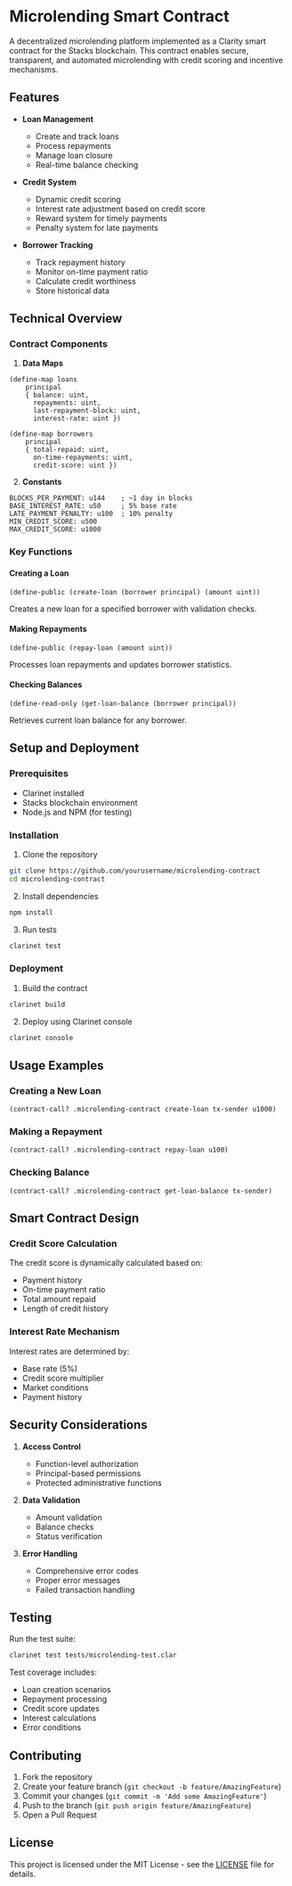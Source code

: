 # Microlending Smart Contract

A decentralized microlending platform implemented as a Clarity smart contract for the Stacks blockchain. This contract enables secure, transparent, and automated microlending with credit scoring and incentive mechanisms.

## Features

- **Loan Management**
  - Create and track loans
  - Process repayments
  - Manage loan closure
  - Real-time balance checking

- **Credit System**
  - Dynamic credit scoring
  - Interest rate adjustment based on credit score
  - Reward system for timely payments
  - Penalty system for late payments

- **Borrower Tracking**
  - Track repayment history
  - Monitor on-time payment ratio
  - Calculate credit worthiness
  - Store historical data

## Technical Overview

### Contract Components

1. **Data Maps**
```clarity
(define-map loans 
    principal 
    { balance: uint, 
      repayments: uint, 
      last-repayment-block: uint,
      interest-rate: uint })

(define-map borrowers 
    principal 
    { total-repaid: uint, 
      on-time-repayments: uint,
      credit-score: uint })
```

2. **Constants**
```clarity
BLOCKS_PER_PAYMENT: u144    ; ~1 day in blocks
BASE_INTEREST_RATE: u50     ; 5% base rate
LATE_PAYMENT_PENALTY: u100  ; 10% penalty
MIN_CREDIT_SCORE: u500
MAX_CREDIT_SCORE: u1000
```

### Key Functions

#### Creating a Loan
```clarity
(define-public (create-loan (borrower principal) (amount uint))
```
Creates a new loan for a specified borrower with validation checks.

#### Making Repayments
```clarity
(define-public (repay-loan (amount uint))
```
Processes loan repayments and updates borrower statistics.

#### Checking Balances
```clarity
(define-read-only (get-loan-balance (borrower principal))
```
Retrieves current loan balance for any borrower.

## Setup and Deployment

### Prerequisites
- Clarinet installed
- Stacks blockchain environment
- Node.js and NPM (for testing)

### Installation

1. Clone the repository
```bash
git clone https://github.com/yourusername/microlending-contract
cd microlending-contract
```

2. Install dependencies
```bash
npm install
```

3. Run tests
```bash
clarinet test
```

### Deployment

1. Build the contract
```bash
clarinet build
```

2. Deploy using Clarinet console
```bash
clarinet console
```

## Usage Examples

### Creating a New Loan
```clarity
(contract-call? .microlending-contract create-loan tx-sender u1000)
```

### Making a Repayment
```clarity
(contract-call? .microlending-contract repay-loan u100)
```

### Checking Balance
```clarity
(contract-call? .microlending-contract get-loan-balance tx-sender)
```

## Smart Contract Design

### Credit Score Calculation
The credit score is dynamically calculated based on:
- Payment history
- On-time payment ratio
- Total amount repaid
- Length of credit history

### Interest Rate Mechanism
Interest rates are determined by:
- Base rate (5%)
- Credit score multiplier
- Market conditions
- Payment history

## Security Considerations

1. **Access Control**
   - Function-level authorization
   - Principal-based permissions
   - Protected administrative functions

2. **Data Validation**
   - Amount validation
   - Balance checks
   - Status verification

3. **Error Handling**
   - Comprehensive error codes
   - Proper error messages
   - Failed transaction handling

## Testing

Run the test suite:
```bash
clarinet test tests/microlending-test.clar
```

Test coverage includes:
- Loan creation scenarios
- Repayment processing
- Credit score updates
- Interest calculations
- Error conditions

## Contributing

1. Fork the repository
2. Create your feature branch (`git checkout -b feature/AmazingFeature`)
3. Commit your changes (`git commit -m 'Add some AmazingFeature'`)
4. Push to the branch (`git push origin feature/AmazingFeature`)
5. Open a Pull Request

## License

This project is licensed under the MIT License - see the [LICENSE](LICENSE) file for details.
